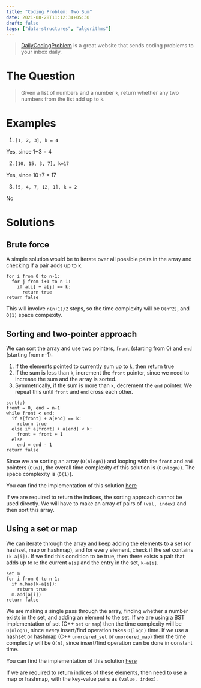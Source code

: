 ```yaml
---
title: "Coding Problem: Two Sum"
date: 2021-08-28T11:12:34+05:30
draft: false
tags: ["data-structures", "algorithms"]
---
```

> [DailyCodingProblem](https://www.dailycodingproblem.com/) is a great website that sends coding problems to your inbox daily.

# The Question

> Given a list of numbers and a number `k`, return whether any two numbers from the list add up to `k`.

# Examples

1. `[1, 2, 3], k = 4`

Yes, since 1+3 = 4

2. `[10, 15, 3, 7], k=17`

Yes, since 10+7 = 17

3. `[5, 4, 7, 12, 1], k = 2`

No

# Solutions

## Brute force

A simple solution would be to iterate over all possible pairs in the array and checking if a pair adds up to k.

```
for i from 0 to n-1:
  for j from i+1 to n-1:
    if a[i] + a[j] == k:
      return true
return false
```

This will involve `n(n+1)/2` steps, so the time complexity will be `O(n^2)`, and `O(1)` space compexity.

## Sorting and two-pointer approach

We can sort the array and use two pointers, `front` (starting from 0) and `end` (starting from n-1):

1. If the elements pointed to currently sum up to `k`, then return true
2. If the sum is less than `k`, increment the `front` pointer, since we need to increase the sum and the array is sorted.
3. Symmetrically, if the sum is more than `k`, decrement the `end` pointer.
   We repeat this until `front` and `end` cross each other.

```
sort(a)
front = 0, end = n-1
while front < end:
  if a[front] + a[end] == k:
    return true
  else if a[front] + a[end] < k:
    front = front + 1
  else
    end = end - 1
return false
```

Since we are sorting an array (`O(nlogn)`) and looping with the `front` and `end` pointers (`O(n)`), the overall time complexity of this solution is (`O(nlogn)`). The space complexity is (`O(1)`).

You can find the implementation of this solution [here](https://github.com/akshatshah21/Data-Structures-and-Algorithms/blob/master/C%2B%2B/Arrays/Check_2_sum.cpp)

If we are required to return the indices, the sorting approach cannot be used directly. We will have to make an array of pairs of `(val, index)` and then sort this array.

## Using a set or map

We can iterate through the array and keep adding the elements to a set (or hashset, map or hashmap), and for every element, check if the set contains `(k-a[i])`. If we find this condition to be true, then there exists a pair that adds up to `k`: the current `a[i]` and the entry in the set, `k-a[i]`.

```
set m
for i from 0 to n-1:
  if m.has(k-a[i]):
    return true
  m.add(a[i])
return false
```

We are making a single pass through the array, finding whether a number exists in the set, and adding an element to the set. If we are using a BST implementation of set (C++ `set` or `map`) then the time complexity will be `O(nlogn)`, since every insert/find operation takes `O(logn)` time. If we use a hashset or hashmap (C++ `unordered_set` or `unordered_map`) then the time complexity will be `O(n)`, since insert/find operation can be done in constant time.

You can find the implementation of this solution [here](https://github.com/akshatshah21/Data-Structures-and-Algorithms/blob/master/C%2B%2B/Hashing%20or%20Maps/Check_Numbers_Add_Upto_k_in_Array.cpp)

If we are required to return indices of these elements, then need to use a map or hashmap, with the key-value pairs as `(value, index)`.

